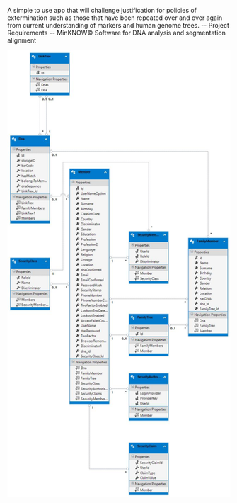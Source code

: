 A simple to use app that will challenge justification for policies of extermination such as those that have been repeated over and over again from current understanding of markers and human genome trees.
-- Project Requirements --
MinKNOW© Software for DNA analysis and segmentation alignment

![Alt text](https://github.com/SenApps-Development/GeneticArchiveFund/blob/master/GaffgcDB_Model_Design.jpg?raw=true "Title")
